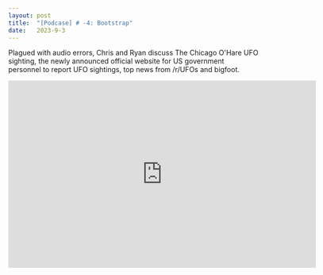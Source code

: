 ```yaml
---
layout: post
title:  "[Podcase] # -4: Bootstrap"
date:   2023-9-3
---
```


<p class="intro"><span class="dropcap"></span>Plagued with audio errors, Chris and Ryan discuss The Chicago O'Hare UFO sighting, the newly announced official website for US government personnel to report UFO sightings, top news from /r/UFOs and bigfoot.</p>

<iframe src="https://player.twitch.tv/?video=1916497539&parent=www.example.com" frameborder="0" allowfullscreen="true" scrolling="no" height="378" width="620"></iframe>